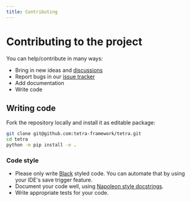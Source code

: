 ```yaml
---
title: Contributing
---
```


# Contributing to the project

You can help/contribute in many ways:

* Bring in new ideas and [discussions](https://github.com/tetra-framework/tetra/discussions)
* Report bugs in our [issue tracker](https://github.com/tetra-framework/tetra/issues)
* Add documentation
* Write code


## Writing code

Fork the repository locally and install it as editable package:

```bash
git clone git@github.com:tetra-framework/tetra.git
cd tetra
python -m pip install -e .
```


### Code style

* Please only write [Black](https://github.com/psf/black) styled code. You can automate that by using your IDE's save
trigger feature.
* Document your code well, using [Napoleon style docstrings](https://sphinxcontrib-napoleon.readthedocs.io/en/latest/example_google.html#example-google).
* Write appropriate tests for your code.